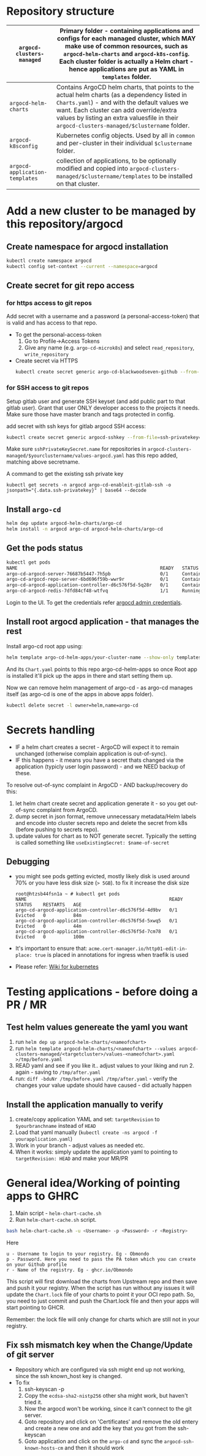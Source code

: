 # Repository structure

| `argocd-clusters-managed`      | Primary folder - containing applications and configs for each managed cluster, which MAY make use of common resources, such as `argocd-helm-charts` and `argocd-k8s-config`. Each cluster folder is actually a Helm chart - hence applications are put as YAML in `templates` folder. |
|--------------------------------|---------------------------------------------------------------------------------------------------------------------------------------------------------------------------------------------------------------------------------------------------------------------------------------|
| `argocd-helm-charts`           | Contains ArgoCD helm charts, that points to the actual helm charts (as a dependency listed in `Charts.yaml`) - and with the default values we want. Each cluster can add override/extra values by listing an extra valuesfile in their `argocd-clusters-managed/$clustername` folder. |
| `argocd-k8sconfig`             | Kubernetes config objects. Used by all in `common` and per-cluster in their individual `$clustername` folder.                                                                                                                                                                         |
| `argocd-application-templates` | collection of applications, to be optionally modified and copied into `argocd-clusters-managed/$clustername/templates` to be installed on that cluster.                                                                                                                               |

# Add a new cluster to be managed by this repository/argocd

## Create namespace for argocd installation

```sh
kubectl create namespace argocd
kubectl config set-context --current --namespace=argocd
```

## Create secret for git repo access

### for https access to git repos

Add secret with a username and a password (a personal-access-token) that is
valid and has access to that repo.

* To get the personal-access-token
  1. Go to Profile->Access Tokens
  2. Give any name (e.g. `argo-cd-microk8s`) and select `read_repository`, `write_repository`
* Create secret via HTTPS
  ```sh
  kubectl create secret generic argo-cd-blackwoodseven-github --from-literal=username=KlavsKlavsen --from-literal=password='234dfaf23rf2323232323232323xxxxxxxxxxxxx'
  ```

### for SSH access to git repos

Setup gitlab user and generate SSH keyset (and add public part to that gitlab user).
Grant that user ONLY developer access to the projects it needs. Make sure those have master branch and tags protected in config.

add secret with ssh keys for gitlab argocd SSH access:

```sh
kubectl create secret generic argocd-sshkey --from-file=ssh-privatekey=/path/to/.ssh/id_rsa --from-file=ssh-publickey=/path/to/.ssh/id_rsa.pub
```

Make sure `sshPrivateKeySecret.name` for repositories in `argocd-clusters-managed/$yourclustername/values-argocd.yaml` has this repo
added, matching above secretname.

A command to get the existing ssh private key
```
kubectl get secrets -n argocd argo-cd-enableit-gitlab-ssh -o jsonpath="{.data.ssh-privatekey}" | base64 --decode
```

## Install `argo-cd`

```sh
helm dep update argocd-helm-charts/argo-cd
helm install -n argocd argo-cd argocd-helm-charts/argo-cd
```

## Get the pods status

```sh
kubectl get pods
NAME                                                    READY   STATUS              RESTARTS   AGE
argo-cd-argocd-server-76687b5447-7h5pb                  0/1     ContainerCreating   0          2m20s
argo-cd-argocd-repo-server-6bd696f59b-wwr9r             0/1     ContainerCreating   0          2m20s
argo-cd-argocd-application-controller-d6c576f5d-5q28r   0/1     ContainerCreating   0          2m20s
argo-cd-argocd-redis-7dfd84cf48-wtfvq                   1/1     Running             0          2m20s
```

Login to the UI. To get the credentials refer
[argocd admin credentials](https://argoproj.github.io/argo-cd/getting_started/#4-login-using-the-cli).

## Install root argocd application - that manages the rest
Install argo-cd root app using:

```sh
helm template argo-cd-helm-apps/your-cluster-name --show-only templates/root.yaml | kubectl apply -f -
```

And its `Chart.yaml` points to this repo argo-cd-helm-apps so once Root app is
installed it'll pick up the apps in there and start setting them up.

Now we can remove helm management of argo-cd - as argo-cd manages itself (as argo-cd is one of the apps in above apps folder).

```sh
kubectl delete secret -l owner=helm,name=argo-cd
```

# Secrets handling

+ IF a helm chart creates a secret - ArgoCD will expect it to remain unchanged
  (otherwise complain application is out-of-sync).
+ IF this happens - it means you have a secret thats changed via the application
  (typicly user login password) - and we NEED backup of these.

To resolve out-of-sync complaint in ArgoCD - AND backup/recovery do this:

1. let helm chart create secret and application generate it - so you get out-of-sync complaint from ArgoCD.
2. dump secret in json format, remove unnecessary metadata/Helm labels and
   encode into cluster secrets repo and delete the secret from k8s (before
   pushing to secrets repo).
3. update values for chart as to NOT generate secret. Typically the setting is
   called something like `useExistingSecret: $name-of-secret`

## Debugging
* you might see pods getting evicted, mostly likely disk is used around 70% or you have less disk size (`> 5GB`).
  to fix it increase the disk size

  ```
  root@htzsb44fsn1a ~ # kubectl get pods
  NAME                                                    READY   STATUS    RESTARTS   AGE
  argo-cd-argocd-application-controller-d6c576f5d-4d9bv   0/1     Evicted   0          84m
  argo-cd-argocd-application-controller-d6c576f5d-5xwq5   0/1     Evicted   0          44m
  argo-cd-argocd-application-controller-d6c576f5d-7cm78   0/1     Evicted   0          100m
  ```
* It's important to ensure that: `acme.cert-manager.io/http01-edit-in-place: true` is placed in annotations for ingress when traefik is used 

* Please refer: [Wiki for kubernetes](https://gitlab.enableit.dk/obmondo/wiki/-/tree/master/internal/kubernetes)

# Testing applications - before doing a PR / MR

## Test helm values genereate the yaml you want
1. run `helm dep up argocd-helm-charts/<nameofchart>`
2. run `helm template argocd-helm-charts/<nameofchart> --values argocd-clusters-managed/<targetcluster>/values-<nameofchart>.yaml >/tmp/before.yaml`
3. READ yaml and see if you like it.. adjust values to your liking and run 2.
   again - saving to `/tmp/after.yaml`
4. run: `diff -bduNr /tmp/before.yaml /tmp/after.yaml` - verify the changes your
   value update should have caused - did actually happen

## Install the application manually to verify
1. create/copy application YAML and set: `targetRevision` to `$yourbranchname`
   instead of `HEAD`
2. Load that yaml manually (`kubectl create -ns argocd -f yourapplication.yaml`)
3. Work in your branch - adjust values as needed etc.
4. When it works: simply update the application yaml to pointing to
   `targetRevision: HEAD` and make your MR/PR

# General idea/Working of pointing apps to GHRC

1. Main script - `helm-chart-cache.sh`
2. Run `helm-chart-cache.sh` script.

```sh
bash helm-chart-cache.sh -u <Username> -p <Password> -r <Registry>
```
Here
```
u - Username to login to your registry. Eg - Obmondo
p - Password. Here you need to pass the PA token which you can create on your Github profile
r - Name of the registry. Eg - ghcr.io/Obmondo
```

This script will first download the charts from Upstream repo and then save and
push it your registry. When the script has run without any issues it will update
the `Chart.lock` file of your charts to point it your OCI repo path. So, you
need to just commit and push the Chart.lock file and then your apps will start
pointing to GHCR.

Remember: the lock file will only change for charts which are still not in your
registry.

## Fix ssh mismatch key when the Change/Update of git server

* Repository which are configured via ssh might end up not working, since the ssh known_host key is changed.
* To fix
  1. ssh-keyscan -p <your-port-number> <git-server>
  2. Copy the `ecdsa-sha2-nistp256` other sha might work, but haven't tried it.
  3. Now the argocd won't be working, since it can't connect to the git server.
  4. Goto repository and click on 'Certificates' and remove the old entery and create a new one and add the key that you got from the ssh-keyscan
  5. Goto application and click on the `argo-cd` and sync the `argocd-ssh-known-hosts-cm` and then it should work
